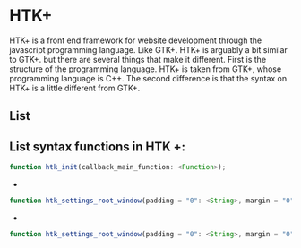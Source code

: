 # HTK+

HTK+ is a front end framework for website development through the javascript programming language.
Like GTK+. HTK+ is arguably a bit similar to GTK+. but there are several things that make it different.
First is the structure of the programming language. HTK+ is taken from GTK+, whose programming language is C++.
The second difference is that the syntax on HTK+ is a little different from GTK+.

## List
List syntax functions in HTK +:
-
```javascript
function htk_init(callback_main_function: <Function>);
```

-
```javascript
function htk_settings_root_window(padding = "0": <String>, margin = "0" <String>, overflow_x = "hidden" <String>, overflow_y = "scroll" <String>);
```

-
```javascript
function htk_settings_root_window(padding = "0": <String>, margin = "0" <String>, overflow_x = "hidden" <String>, overflow_y = "scroll" <String>);
```